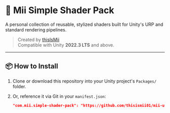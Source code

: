 # 🎨 Mii Simple Shader Pack

A personal collection of reusable, stylized shaders built for Unity's URP and standard rendering pipelines.

> Created by [thisIsMii](https://github.com/thisismii01)  
> Compatible with Unity **2022.3 LTS** and above.

---

## 📦 How to Install

1. Clone or download this repository into your Unity project's `Packages/` folder.

2. Or, reference it via Git in your `manifest.json`:
   ```json
   "com.mii.simple-shader-pack": "https://github.com/thisismii01/mii-unity-shader.git?path=/Packages/com.mii.simple-shader-pack"